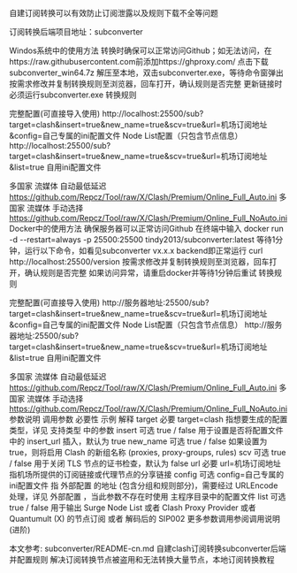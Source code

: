 自建订阅转换可以有效防止订阅泄露以及规则下载不全等问题

订阅转换后端项目地址：subconverter

Windos系统中的使用方法
转换时确保可以正常访问Github；如无法访问，在https://raw.githubusercontent.com前添加https://ghproxy.com/
点击下载subconverter_win64.7z
解压至本地，双击subconverter.exe，等待命令窗弹出
按需求修改并复制转换规则至浏览器，回车打开，确认规则是否完整
更新链接时必须运行subconverter.exe
转换规则

完整配置(可直接导入使用)
http://localhost:25500/sub?target=clash&insert=true&new_name=true&scv=true&url=机场订阅地址&config=自己专属的ini配置文件
Node List配置（只包含节点信息）
http://localhost:25500/sub?target=clash&insert=true&new_name=true&scv=true&url=机场订阅地址&list=true
自用ini配置文件

多国家 流媒体 自动最低延迟
https://github.com/Repcz/Tool/raw/X/Clash/Premium/Online_Full_Auto.ini
多国家 流媒体 手动选择
https://github.com/Repcz/Tool/raw/X/Clash/Premium/Online_Full_NoAuto.ini
Docker中的使用方法
确保服务器可以正常访问Github
在终端中输入
docker run -d --restart=always -p 25500:25500 tindy2013/subconverter:latest
等待1分钟，运行以下命令，如看见subconverter vx.x.x backend即正常运行
curl http://localhost:25500/version
按需求修改并复制转换规则至浏览器，回车打开，确认规则是否完整
如果访问异常，请重启docker并等待1分钟后重试
转换规则

完整配置(可直接导入使用)
http://服务器地址:25500/sub?target=clash&insert=true&new_name=true&scv=true&url=机场订阅地址&config=自己专属的ini配置文件
Node List配置（只包含节点信息）
http://服务器地址:25500/sub?target=clash&insert=true&new_name=true&scv=true&url=机场订阅地址&list=true
自用ini配置文件

多国家 流媒体 自动最低延迟
https://github.com/Repcz/Tool/raw/X/Clash/Premium/Online_Full_Auto.ini
多国家 流媒体 手动选择
https://github.com/Repcz/Tool/raw/X/Clash/Premium/Online_Full_NoAuto.ini
参数说明
调用参数	必要性	示例	解释
target	必要	target=clash	指想要生成的配置类型，详见 支持类型 中的参数
insert	可选	true / false	用于设置是否将配置文件中的 insert_url 插入，默认为 true
new_name	可选	true / false	如果设置为 true，则将启用 Clash 的新组名称 (proxies, proxy-groups, rules)
scv	可选	true / false	用于关闭 TLS 节点的证书检查，默认为 false
url	必要	url=机场订阅地址	指机场所提供的订阅链接或代理节点的分享链接
config	可选	config=自己专属的ini配置文件	指 外部配置 的地址 (包含分组和规则部分)，需要经过 URLEncode 处理，详见 外部配置 ，当此参数不存在时使用 主程序目录中的配置文件
list	可选	true / false	用于输出 Surge Node List 或者 Clash Proxy Provider 或者 Quantumult (X) 的节点订阅 或者 解码后的 SIP002
更多参数调用参阅调用说明 (进阶)

本文参考:
subconverter/README-cn.md
自建clash订阅转换subconverter后端并配置规则
解决订阅转换节点被盗用和无法转换大量节点，本地订阅转换教程
